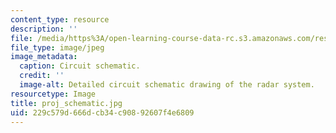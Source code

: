 ```yaml
---
content_type: resource
description: ''
file: /media/https%3A/open-learning-course-data-rc.s3.amazonaws.com/res-ll-003-build-a-small-radar-system-capable-of-sensing-range-doppler-and-synthetic-aperture-radar-imaging-january-iap-2011/229c579d666dcb34c90892607f4e6809_proj_schematic.jpg
file_type: image/jpeg
image_metadata:
  caption: Circuit schematic.
  credit: ''
  image-alt: Detailed circuit schematic drawing of the radar system.
resourcetype: Image
title: proj_schematic.jpg
uid: 229c579d-666d-cb34-c908-92607f4e6809
---
```

